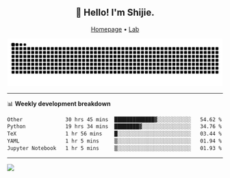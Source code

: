 <h2 align="center">👋 Hello! I'm Shijie.</h2>
<p align="center">
  <a href="https://xu-shi-jie.github.io"> Homepage</a> •
  <a href="https://onodalab.ees.hokudai.ac.jp"> Lab </a>
</p>

![Snake animation](https://github.com/xu-shi-jie/xu-shi-jie/blob/output/github-snake.svg)


-------

📊 **Weekly development breakdown**
<!--START_SECTION:waka-->

```txt
Other              30 hrs 45 mins  █████████████▓░░░░░░░░░░░   54.62 %
Python             19 hrs 34 mins  ████████▓░░░░░░░░░░░░░░░░   34.76 %
TeX                1 hr 56 mins    █░░░░░░░░░░░░░░░░░░░░░░░░   03.44 %
YAML               1 hr 5 mins     ▒░░░░░░░░░░░░░░░░░░░░░░░░   01.94 %
Jupyter Notebook   1 hr 5 mins     ▒░░░░░░░░░░░░░░░░░░░░░░░░   01.93 %
```

<!--END_SECTION:waka-->

-------
![](https://komarev.com/ghpvc/?username=xu-shi-jie&style=flat-square&color=blue) 
